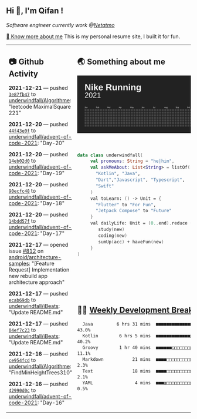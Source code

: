<h2> Hi 👋, I'm Qifan ! </h2>
<p><em>Software engineer currently work @<a href="https://www.netatmo.com">Netatmo</a>
</em></p><p><a href="https://qifanyang.com/resume" target="_blank"> 🔭 Know more about me</a> This is my personal resume site, I built it for fun.</p>
<table><tr><td valign="top" rowspan="2">

 ## 📷 Github Activity
 <!-- githubActivity starts -->
  **2021-12-21** — pushed [`3e87fb47`](https://github.com/underwindfall/Algorithme/commit/3e87fb47e8bb3e1e911f60122f0f788f7e40819d) to [underwindfall/Algorithme](https://api.github.com/repos/underwindfall/Algorithme): "leetcode MaximalSquare 221"

  **2021-12-20** — pushed [`44f43e0f`](https://github.com/underwindfall/advent-of-code-2021/commit/44f43e0fa263bbd752cc476edc08afa7edd5586c) to [underwindfall/advent-of-code-2021](https://api.github.com/repos/underwindfall/advent-of-code-2021): "Day-20"

  **2021-12-20** — pushed [`14eb02d0`](https://github.com/underwindfall/advent-of-code-2021/commit/14eb02d02a809e51c32d7a2904177ad354d21ab2) to [underwindfall/advent-of-code-2021](https://api.github.com/repos/underwindfall/advent-of-code-2021): "Day-19"

  **2021-12-20** — pushed [`90ecfc48`](https://github.com/underwindfall/advent-of-code-2021/commit/90ecfc486341f2f6b2af962917531368cb5c1811) to [underwindfall/advent-of-code-2021](https://api.github.com/repos/underwindfall/advent-of-code-2021): "Day-18"

  **2021-12-20** — pushed [`14bdd57f`](https://github.com/underwindfall/advent-of-code-2021/commit/14bdd57fa40e2fbc9cb664e67331e0ba67452fd2) to [underwindfall/advent-of-code-2021](https://api.github.com/repos/underwindfall/advent-of-code-2021): "Day-17"

  **2021-12-17** — opened issue [#812](https://api.github.com/repos/android/architecture-samples/issues/812) on [android/architecture-samples](https://api.github.com/repos/android/architecture-samples): "[Feature Request] Implementation new rebuild app architecture approach"

  **2021-12-17** — pushed [`ecab69db`](https://github.com/underwindfall/iBeats/commit/ecab69db0f9637742df3ac0c63a156f937b9a595) to [underwindfall/iBeats](https://api.github.com/repos/underwindfall/iBeats): "Update README.md"

  **2021-12-17** — pushed [`04ef7c23`](https://github.com/underwindfall/iBeats/commit/04ef7c230320c2083bb2df85d2fa540a706d2db5) to [underwindfall/iBeats](https://api.github.com/repos/underwindfall/iBeats): "Update README.md"

  **2021-12-16** — pushed [`ce954fcd`](https://github.com/underwindfall/Algorithme/commit/ce954fcdd13d298b4426d013fb1e340066daaed9) to [underwindfall/Algorithme](https://api.github.com/repos/underwindfall/Algorithme): "FindMinHeightTrees310"

  **2021-12-16** — pushed [`42990d0c`](https://github.com/underwindfall/advent-of-code-2021/commit/42990d0c91d9a6d87420d057a218f0af66be1d53) to [underwindfall/advent-of-code-2021](https://api.github.com/repos/underwindfall/advent-of-code-2021): "Day-16"
 <!-- githubActivity ends -->
 </td><td valign="top">

 ## 🌏 Something about me
 <!-- profile starts -->
 <a href="https://github.com/underwindfall" width="100%">
   <img src="https://github.com/underwindfall/GitHubPoster/blob/main/examples/nike.svg"/>
 </a>
 <br/>
 <br/>
 <br/>

 ```kotlin
 data class underwindfall(
      val pronouns: String = "he|him",
      val askMeAbout: List<String> = listOf(
        "Kotlin", "Java",
        "Dart","Javascript", "Typescript",
        "Swift"
      )
      val toLearn: () -> Unit = {
        "Flutter" to "For Fun",
        "Jetpack Compose" to "Future"
      }
      val dailyLife: Unit = (0..end).reduce { acc, new ->
         study(new)
         coding(new)
         sumUp(acc) + haveFun(new)
      }
 )
 ```
 <!-- profile ends -->
 </td></tr><tr><td valign="top">

 ## 🏊‍♂️ <a href="https://gist.github.com/underwindfall/377ee88ba1fabd1e93516e48ca9c61eb" target="_blank">Weekly Development Breakdown</a>
  <!-- codeTime starts -->
  ```text
    Java         6 hrs 31 mins  ■■■■■■■■■■■■■▦□□□□□□□□□□  43.0%
    Kotlin        6 hrs 5 mins  ■■■■■■■■■■■■■□□□□□□□□□□□  40.2%
    Groovy        1 hr 40 mins  ■■■■■■◱□□□□□□□□□□□□□□□□□  11.1%
    Markdown           21 mins  ■■■■□□□□□□□□□□□□□□□□□□□□   2.3%
    Text               18 mins  ■■■■□□□□□□□□□□□□□□□□□□□□   2.1%
    YAML                4 mins  ■■■▥□□□□□□□□□□□□□□□□□□□□   0.5%
  ```
  <!-- codeTime starts -->
  </td></tr></table>